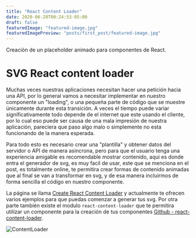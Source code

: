```yaml
---
title: "React Content Loader"
date: 2020-06-20T00:24:53-05:00
draft: false
featuredImage: "featured-image.jpg"
featuredImagePreview: "posts/first_post/featured-image.jpg"
---
```


Creación de un placeholder animado para componentes de React.

# SVG React content loader

Muchas veces nuestras aplicaciones necesitan hacer una petición hacia una API, por lo general
vamos a necesitar implementar en nuestro componente un "loading", o una pequeña parte de código
que se muestre únicamente durante esta transición. A veces el tiempo puede variar significativamente
todo depende de el internet que este usando el cliente, por lo cual eso puede ser causa de una
mala impresión de nuestra aplicación, pareciera que paso algo malo o simplemente no esta funcionando
de la manera esperada.

Para todo esto es necesario crear una "plantilla" y obtener datos del servidor o API de manera asincrona,
pero para que el usuario tenga una experiencia amigable es recomendable mostrar contenido, aqui es donde
entra el generador de svg, es muy facil de usar, este que se menciona en el post, es totalmente online,
te permitira crear formas de contenido animadas que al final se van a transformar en svg, y de esa manera
incluirmos de forma sencilla el código en nuestro componente.

La página se llama [Create React Content Loader](https://danilowoz.com/create-content-loader/) y actualmente
te ofrecen varios ejemplos para que puedas comenzar a generar tus svg. Por otra parte también existe el
modulo `react-content-loader` que te permitira utilizar un componente para la creación de tus
componentes [Github - react-content-loader](https://github.com/danilowoz/react-content-loader).

![ContentLoader](https://user-images.githubusercontent.com/4838076/34308760-ec55df82-e735-11e7-843b-2e311fa7b7d0.gif)
